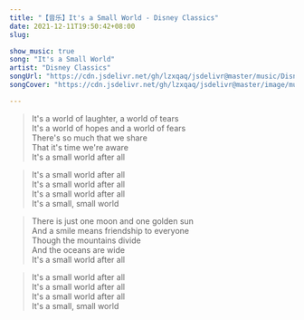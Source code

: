 ```yaml
---
title: "【音乐】It's a Small World - Disney Classics"
date: 2021-12-11T19:50:42+08:00
slug: 

show_music: true
song: "It's a Small World"
artist: "Disney Classics"
songUrl: "https://cdn.jsdelivr.net/gh/lzxqaq/jsdelivr@master/music/Disney_Classics_It_s_a_Small_World_It_s_a_Small.mp3"
songCover: "https://cdn.jsdelivr.net/gh/lzxqaq/jsdelivr@master/image/music/Disney.jpeg"

---
```


> It's a world of laughter, a world of tears  
> It's a world of hopes and a world of fears  
> There's so much that we share  
> That it's time we're aware  
> It's a small world after all  

> It's a small world after all  
> It's a small world after all  
> It's a small world after all  
> It's a small, small world  

> There is just one moon and one golden sun  
> And a smile means friendship to everyone  
> Though the mountains divide  
> And the oceans are wide  
> It's a small world after all  

> It's a small world after all  
> It's a small world after all  
> It's a small world after all  
> It's a small, small world  
